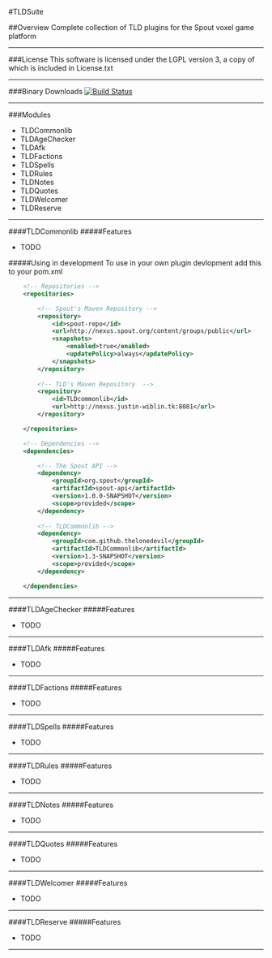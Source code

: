 #TLDSuite

##Overview
Complete collection of TLD plugins for the Spout voxel game platform
***

###License
This software is licensed under the LGPL version 3, a copy of which is included in License.txt
***

###Binary Downloads
[![Build Status](https://drone.io/github.com/TLDProgramming/TLDSuite/status.png)](https://drone.io/github.com/TLDProgramming/TLDSuite/latest)
***

###Modules
* TLDCommonlib
* TLDAgeChecker
* TLDAfk
* TLDFactions
* TLDSpells
* TLDRules
* TLDNotes
* TLDQuotes
* TLDWelcomer
* TLDReserve


***
####TLDCommonlib
#####Features
* TODO
 

#####Using in development
To use in your own plugin devlopment add this to your pom.xml

```XML
    <!-- Repositories -->
    <repositories>

        <!-- Spout's Maven Repository -->
        <repository>
            <id>spout-repo</id>
            <url>http://nexus.spout.org/content/groups/public</url>
            <snapshots>
                <enabled>true</enabled>
                <updatePolicy>always</updatePolicy>
            </snapshots>
        </repository>
        
        <!-- TLD's Maven Repository  -->
        <repository>
            <id>TLDcommonlib</id>
            <url>http://nexus.justin-wiblin.tk:8081</url>
        </repository>

    </repositories>

    <!-- Dependencies -->
    <dependencies>

        <!-- The Spout API -->
        <dependency>
            <groupId>org.spout</groupId>
            <artifactId>spout-api</artifactId>
            <version>1.0.0-SNAPSHOT</version>
            <scope>provided</scope>
        </dependency>
        
        <!-- TLDCommonlib -->
        <dependency>
            <groupId>com.github.thelonedevil</groupId>
            <artifactId>TLDCommonlib</artifactId>
            <version>1.3-SNAPSHOT</version>
            <scope>provided</scope>
        </dependency>

    </dependencies>
```
***
####TLDAgeChecker
#####Features
* TODO


***
####TLDAfk
#####Features
* TODO


***
####TLDFactions
#####Features
* TODO


***
####TLDSpells
#####Features
* TODO


***
####TLDRules
#####Features
* TODO


***
####TLDNotes
#####Features
* TODO


***
####TLDQuotes
#####Features
* TODO


***
####TLDWelcomer
#####Features
* TODO


***
####TLDReserve
#####Features
* TODO


***
